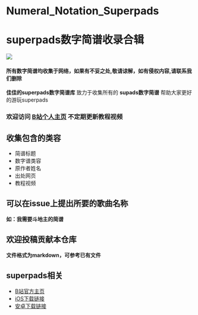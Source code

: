 # Numeral_Notation_Superpads
# superpads数字简谱收录合辑
<image src="https://i1.hdslb.com/bfs/archive/11c12bca65c6aa1bffede8f3563cd9a4002af54e.jpg@380w_240h_100Q_1c.webp"></image>

#### 所有数字简谱均收集于网络，如果有不妥之处,敬请谅解，如有侵权内容,请联系我们删除

**佳佳的superpads数字简谱库** 致力于收集所有的 **supads数字简谱** 帮助大家更好的游玩superpads

### 欢迎访问 [B站个人主页](https://space.bilibili.com/41352731) 不定期更新教程视频

## 收集包含的类容

- 简谱标题
- 数字谱类容
- 原作者姓名
- 出处网页
- 教程视频

## 可以在issue上提出所要的歌曲名称
**如：我需要斗地主的简谱**

## 欢迎投稿贡献本仓库
**文件格式为markdown，可参考已有文件**

## superpads相关
- [B站官方主页](https://space.bilibili.com/128907055)
- [iOS下载链接](https://appsto.re/cn/P2awhb.i)
- [安卓下载链接](http://site.superpadsapp.com/download)
